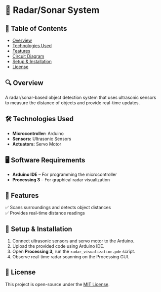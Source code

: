 # 📡 Radar/Sonar System  

## 📖 Table of Contents  
- [Overview](#-overview)  
- [Technologies Used](#-technologies-used)  
- [Features](#-features)  
- [Circuit Diagram](#-circuit-diagram)  
- [Setup & Installation](#-setup--installation)  
- [License](#-license)  

## 🔍 Overview  
A radar/sonar-based object detection system that uses ultrasonic sensors to measure the distance of objects and provide real-time updates.  

## 🛠️ Technologies Used  
- **Microcontroller:** Arduino  
- **Sensors:** Ultrasonic Sensors  
- **Actuators:** Servo Motor  

## 🖥️ Software Requirements  
- **Arduino IDE** – For programming the microcontroller  
- **Processing 3** – For graphical radar visualization  

## 🚀 Features  
✅ Scans surroundings and detects object distances  
✅ Provides real-time distance readings  

## 🔧 Setup & Installation  
1. Connect ultrasonic sensors and servo motor to the Arduino.  
2. Upload the provided code using Arduino IDE.  
3. Open **Processing 3**, run the `radar_visualization.pde` script.  
4. Observe real-time radar scanning on the Processing GUI.  

## 📜 License  
This project is open-source under the [MIT License](LICENSE). 